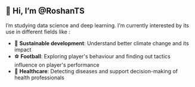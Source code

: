 ## 👋 Hi, I’m @RoshanTS
I’m studying data science and deep learning.
I’m currently interested by its use in different fields like : 
- 🌱 **Sustainable development**: Understand better climate change and its impact 
- :soccer: **Football**: Exploring player's behaviour and finding out tactics influence on player's performance
- :hospital: **Healthcare**: Detecting diseases and support decision-making of health professionals 



<!---
RoshanTS/RoshanTS is a ✨ special ✨ repository because its `README.md` (this file) appears on your GitHub profile.
You can click the Preview link to take a look at your changes.
--->
